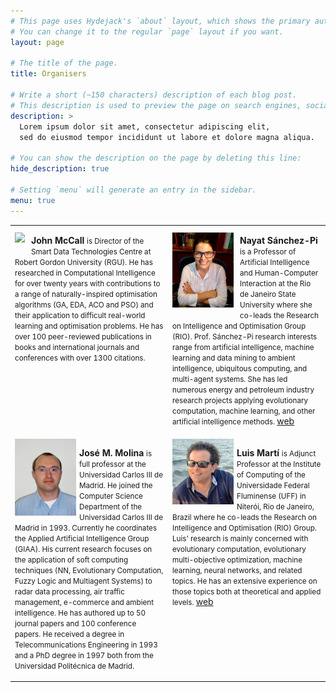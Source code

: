 ```yaml
---
# This page uses Hydejack's `about` layout, which shows the primary author's picture and about text at the top.
# You can change it to the regular `page` layout if you want.
layout: page

# The title of the page.
title: Organisers

# Write a short (~150 characters) description of each blog post.
# This description is used to preview the page on search engines, social media, etc.
description: >
  Lorem ipsum dolor sit amet, consectetur adipiscing elit,
  sed do eiusmod tempor incididunt ut labore et dolore magna aliqua.

# You can show the description on the page by deleting this line:
hide_description: true

# Setting `menu` will generate an entry in the sidebar.
menu: true
---
```


<table>
<tr>
<td width='50%' valign="top">
<img src='http://gecco-2018.sigevo.org/index.html/dl69?display&x=98&y=120'
     style='float:left; vertical-align: text-bottom; margin: 10px 10px 10px 0px;'>
<p style='vertical-align: text-top;'>
<b>John McCall</b> <small>is Director of the Smart Data Technologies Centre at Robert Gordon University (RGU).  He has researched in Computational Intelligence for over twenty years with contributions to a range of naturally-inspired optimisation algorithms (GA, EDA, ACO and PSO) and their application to difficult real-world learning and optimisation problems.  He has over 100 peer-reviewed publications in books and international journals and conferences with over 1300 citations.</small>
</p>
</td>
<td width='50%' valign="top">
<img src='/assets/img/nayat.png' width='98'
     style='float:left; vertical-align: text-bottom; margin: 10px 10px 10px 0px;'>
<p style='vertical-align: text-top;'>
<b>Nayat Sánchez-Pi</b> <small>is a Professor of Artificial Intelligence and Human-Computer Interaction at the Rio de Janeiro State University where she co-leads the Research on Intelligence and Optimisation Group (RIO). Prof. Sánchez-Pi research interests range from artificial intelligence, machine learning and data mining to ambient intelligence, ubiquitous computing, and multi-agent systems. She has led numerous energy and petroleum industry research projects applying evolutionary computation, machine learning, and other artificial intelligence methods.
</small> <a href='http://www.nayatsanchezpi.com'>web</a>
</p>
</td>
</tr>
<tr>
<td width='50%' valign="top">
<img src='/assets/img/molina.png' width='98'
     style='float:left; vertical-align: top; margin-right: 5px;'>
<p style='vertical-align: top;'>
<b>José M. Molina</b> <small>is full professor at the Universidad Carlos III de Madrid. He joined the Computer Science Department of the Universidad Carlos III de Madrid in 1993. Currently he coordinates the Applied Artificial Intelligence Group (GIAA). His current research focuses on the application of soft computing techniques (NN, Evolutionary Computation, Fuzzy Logic and Multiagent Systems) to radar data processing, air traffic management, e-commerce and ambient intelligence. He has authored up to 50 journal papers and 100 conference papers. He received a degree in Telecommunications Engineering in 1993 and a PhD degree in 1997 both from the Universidad Politécnica de Madrid.</small>
</p>
</td>
<td width='50%' valign="top">
<img src='/assets/img/lm.jpg' width='98'
     style='float:left; vertical-align: top; margin-right: 5px;'>
<p style='vertical-align: top;'>
<b>Luis Martí</b> <small>is Adjunct Professor at the Institute of Computing of the Universidade Federal Fluminense (UFF) in Niterói, Rio de Janeiro, Brazil where he co-leads the Research on Intelligence and Optimisation (RIO) Group. Luis' research is mainly concerned with evolutionary computation, evolutionary multi-objective optimization, machine learning, neural networks, and related topics. He has an extensive experience on those topics both at theoretical and applied levels.
</small> <a href='http://lmarti.com'>web</a></p>
</td>
</tr>
</table>
